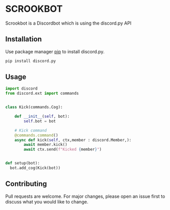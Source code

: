 # SCROOKBOT

Scrookbot is a Discordbot which is using the discord.py API

## Installation

Use package manager [pip](https://pip.pypa.io/en/stable/) to install discord.py.

```bash
pip install discord.py
```

## Usage

```python
import discord
from discord.ext import commands


class Kick(commands.Cog):

    def __init__(self, bot):
        self.bot = bot

    # Kick command
    @commands.command()
    async def kick(self, ctx,member : discord.Member,):
        await member.kick()
        await ctx.send(f"Kicked {member}")


def setup(bot):
  bot.add_cog(Kick(bot))
```

## Contributing
Pull requests are welcome. For major changes, please open an issue first to discuss what you would like to change.
